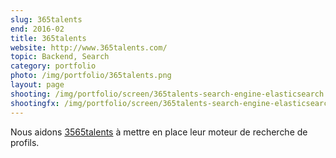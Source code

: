 ```yaml
---
slug: 365talents
end: 2016-02
title: 365talents
website: http://www.365talents.com/
topic: Backend, Search
category: portfolio
photo: /img/portfolio/365talents.png
layout: page
shooting: /img/portfolio/screen/365talents-search-engine-elasticsearch.jpg
shootingfx: /img/portfolio/screen/365talents-search-engine-elasticsearch.jpg
---
```

Nous aidons [3565talents]({{page.website}}) à mettre en place leur moteur de recherche de profils.
